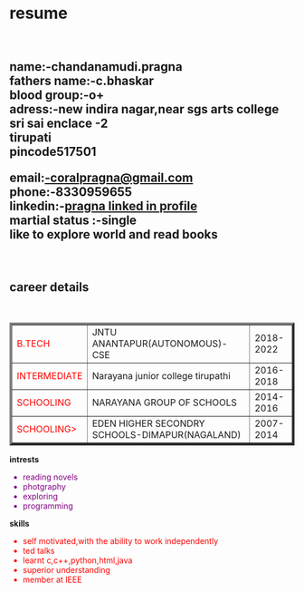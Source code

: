 
<html>
<br></br>
<h1>resume</h1>
<br>
<h2><strong>name:-</strong>chandanamudi.pragna<br><strong>fathers name:-c.bhaskar</strong>
<br>blood group:-o+<br>adress:-new indira nagar,near sgs arts college<br>sri sai enclace -2<br>tirupati<br>pincode517501<br>
 
email:-coralpragna@gmail.com
  <br>phone:-8330959655<br>linkedin:-<a href="https://www.linkedin.com/in/pragna-chandanamudi-684447191?lipi=urn%3Ali%3Apage%3Ad_flagship3_profile_view_base_contact_details%3BnZ6DaAkzSymWZuNbROmMEQ%3D%3D">pragna linked in profile</a>
 <br> martial status :-single <br>like to explore world and read books</h2>
<br>
<h2>career details</h2><br>
<table border="4">
<tr>
<td style="color:red;">B.TECH</td><td>JNTU ANANTAPUR(AUTONOMOUS)-CSE</td><td>2018-2022
</tr>
<tr>
<td style="color:red;">INTERMEDIATE</td><td>Narayana junior college tirupathi</td><td>2016-2018</td>
</tr>
<tr>
<td style="color:red;">SCHOOLING</td><td>NARAYANA GROUP OF SCHOOLS</td><td>2014-2016</td>
</tr>
<tr>
<td style="color:red;">SCHOOLING></td><td>EDEN HIGHER SECONDRY SCHOOLS-DIMAPUR(NAGALAND)</td><td>2007-2014</td>
</tr>
</table>


<p class="head"><strong>intrests</strong></p>
  <ul>
   <li style="color:purple;">reading novels</li>
   <li style="color:purple;">photgraphy</li>
   <li style="color:purple;">exploring</li>
   <li style="color:purple;">programming</li>
  </ul> 
<p class="head"><strong>skills</strong></p>
   <ul>
   <li style="color:red;">self motivated,with the ability to work independently</li>
   <li style="color: red;">ted talks</li>
   <li style="color:red;">learnt c,c++,python,html,java</li>
   <li style="color:red;">superior understanding</li>
   <li style="color:red;">member at IEEE</li>
   </ul>
 



